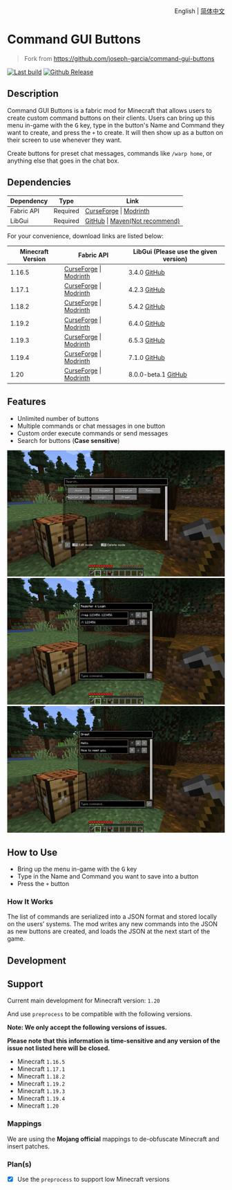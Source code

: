 <div align="right">
  English
  |
  <a title="简体中文" href="./README_ZH_CN.md">简体中文</a>
</div>

# Command GUI Buttons

> Fork from https://github.com/joseph-garcia/command-gui-buttons

[![Last build](https://img.shields.io/github/actions/workflow/status/MSDNicrosoft/Command-GUI-Buttons/Build.yml?label=Last%20build&style=flat-square)](https://github.com/MSDNicrosoft/Command-GUI-Buttons/workflows/Build.yml)
[![Github Release](https://img.shields.io/github/v/release/MSDNicrosoft/Command-GUI-Buttons?label=Github%20Release&style=flat-square)](https://github.com/MSDNicrosoft/Command-GUI-Buttons/releases)

## Description

Command GUI Buttons is a fabric mod for Minecraft that allows users to create custom command buttons on their clients.
Users can bring up this menu in-game with the <kbd>G</kbd> key, type in the button's Name and Command they want to
create, and press the `+` to create. It will then show up as a button on their screen to use whenever they want.

Create buttons for preset chat messages, commands like `/warp home`, or anything else that goes in the chat box.

## Dependencies

| Dependency | Type     | Link                                                                                                                                                           |
|------------|----------|----------------------------------------------------------------------------------------------------------------------------------------------------------------|
| Fabric API | Required | [CurseForge](https://www.curseforge.com/minecraft/mc-mods/fabric-api) \| [Modrinth](https://modrinth.com/mod/fabric-api/)                                      | 
| LibGui     | Required | [GitHub](https://github.com/CottonMC/LibGui/releases) \| [Maven(Not recommend)](https://server.bbkr.space/artifactory/libs-release/io/github/cottonmc/LibGui/) |

For your convenience, download links are listed below:

| Minecraft Version | Fabric API                                                                                                                                                      | LibGui (**Please use the given version**)                                           |
|-------------------|-----------------------------------------------------------------------------------------------------------------------------------------------------------------|-------------------------------------------------------------------------------------|
| 1.16.5            | [CurseForge](https://www.curseforge.com/minecraft/mc-mods/fabric-api/files?version=1.16.5) \| [Modrinth](https://modrinth.com/mod/fabric-api/versions?g=1.16.5) | 3.4.0 [GitHub](https://github.com/CottonMC/LibGui/releases/tag/3.4.0)               |
| 1.17.1            | [CurseForge](https://www.curseforge.com/minecraft/mc-mods/fabric-api/files?version=1.17.1) \| [Modrinth](https://modrinth.com/mod/fabric-api/versions?g=1.17.1) | 4.2.3 [GitHub](https://github.com/CottonMC/LibGui/releases/tag/4.2.3)               |
| 1.18.2            | [CurseForge](https://www.curseforge.com/minecraft/mc-mods/fabric-api/files?version=1.18.2) \| [Modrinth](https://modrinth.com/mod/fabric-api/versions?g=1.18.2) | 5.4.2 [GitHub](https://github.com/CottonMC/LibGui/releases/tag/5.4.2)               |
| 1.19.2            | [CurseForge](https://www.curseforge.com/minecraft/mc-mods/fabric-api/files?version=1.19.2) \| [Modrinth](https://modrinth.com/mod/fabric-api/versions?g=1.19.2) | 6.4.0 [GitHub](https://github.com/CottonMC/LibGui/releases/tag/6.4.0)               |
| 1.19.3            | [CurseForge](https://www.curseforge.com/minecraft/mc-mods/fabric-api/files?version=1.19.3) \| [Modrinth](https://modrinth.com/mod/fabric-api/versions?g=1.19.3) | 6.5.3 [GitHub](https://github.com/CottonMC/LibGui/releases/tag/6.5.3)               |
| 1.19.4            | [CurseForge](https://www.curseforge.com/minecraft/mc-mods/fabric-api/files?version=1.19.4) \| [Modrinth](https://modrinth.com/mod/fabric-api/versions?g=1.19.4) | 7.1.0 [GitHub](https://github.com/CottonMC/LibGui/releases/tag/7.1.0)               |
| 1.20              | [CurseForge](https://www.curseforge.com/minecraft/mc-mods/fabric-api/files?version=1.20) \| [Modrinth](https://modrinth.com/mod/fabric-api/versions?g=1.20)     | 8.0.0-beta.1 [GitHub](https://github.com/CottonMC/LibGui/releases/tag/8.0.0-beta.1) |

## Features

- Unlimited number of buttons
- Multiple commands or chat messages in one button
- Custom order execute commands or send messages
- Search for buttons (**Case sensitive**)

![Main Page](./.github/preview/main_page.png)
![Command Edit](./.github/preview/command.png)
![Message Edit](.github/preview/message.png)

## How to Use

- Bring up the menu in-game with the <kbd>G</kbd> key
- Type in the Name and Command you want to save into a button
- Press the `+` button

### How It Works

The list of commands are serialized into a JSON format and stored locally on the users’ systems. The mod writes any new
commands into the JSON as new buttons are created, and loads the JSON at the next start of the game.

## Development

## Support

Current main development for Minecraft version: `1.20`

And use `preprocess` to be compatible with the following versions.

**Note: We only accept the following versions of issues.**

**Please note that this information is time-sensitive and any version of the issue not listed here will be closed.**

- Minecraft `1.16.5`
- Minecraft `1.17.1`
- Minecraft `1.18.2`
- Minecraft `1.19.2`
- Minecraft `1.19.3`
- Minecraft `1.19.4`
- Minecraft `1.20`

### Mappings

We are using the **Mojang official** mappings to de-obfuscate Minecraft and insert patches.

### Plan(s)

- [x] Use the `preprocess` to support low Minecraft versions